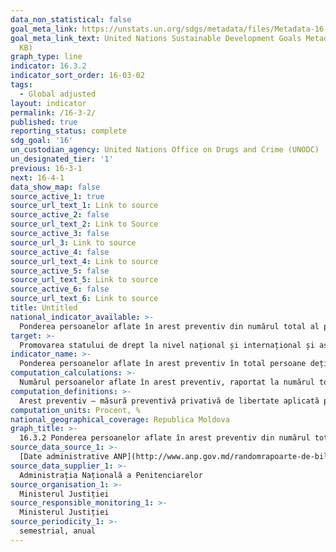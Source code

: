 ```yaml
---
data_non_statistical: false
goal_meta_link: https://unstats.un.org/sdgs/metadata/files/Metadata-16-03-02.pdf
goal_meta_link_text: United Nations Sustainable Development Goals Metadata (PDF 209
  KB)
graph_type: line
indicator: 16.3.2
indicator_sort_order: 16-03-02
tags:
  - Global adjusted
layout: indicator
permalink: /16-3-2/
published: true
reporting_status: complete
sdg_goal: '16'
un_custodian_agency: United Nations Office on Drugs and Crime (UNODC)
un_designated_tier: '1'
previous: 16-3-1
next: 16-4-1
data_show_map: false
source_active_1: true
source_url_text_1: Link to source
source_active_2: false
source_url_text_2: Link to Source
source_active_3: false
source_url_3: Link to source
source_active_4: false
source_url_text_4: Link to source
source_active_5: false
source_url_text_5: Link to source
source_active_6: false
source_url_text_6: Link to source
title: Untitled
national_indicator_available: >-
  Ponderea persoanelor aflate în arest preventiv din numărul total al persoanelor deținute în instituțiile penitenciare, dezagregată pe sexe, vârstă și durata aflării în arest preventiv
target: >-
  Promovarea statului de drept la nivel național și internațional și asigurarea accesului egal la justiție pentru toți
indicator_name: >-
  Ponderea persoanelor aflate în arest preventiv în total persoane deținute în instituții penitenciare
computation_calculations: >-
  Numărul persoanelor aflate în arest preventiv, raportat la numărul total al persoanelor aflate în detenție, la o dată specificată*100%
computation_definitions: >-
  Arest preventiv – măsură preventivă privativă de libertate aplicată pe un termen de cel mult 30 de zile, care poate fi prelungit de fiecare dată până la 30 de zile, dar care cumulativ nu poate depăși 12 luni.
computation_units: Procent, %
national_geographical_coverage: Republica Moldova
graph_title: >-
  16.3.2 Ponderea persoanelor aflate în arest preventiv din numărul total al persoanelor deținute în instituțiile penitenciare, dezagregată pe sexe, vârstă și durata aflării în arest preventiv
source_data_source_1: >-
  [Date administrative ANP](http://www.anp.gov.md/randomrapoarte-de-bilant-simestriale-anualerapoarte-de-bilant-simestriale-anualerapoarte-de-bilant)
source_data_supplier_1: >-
  Administrația Națională a Penitenciarelor
source_organisation_1: >-
  Ministerul Justiției
source_responsible_monitoring_1: >-
  Ministerul Justiției
source_periodicity_1: >-
  semestrial, anual
---
```

